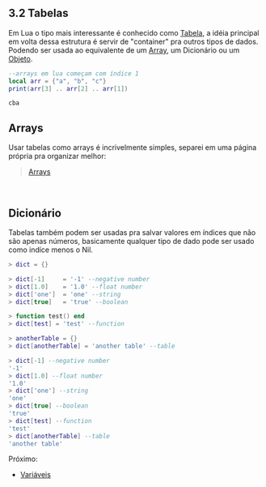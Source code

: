 ## 3.2 Tabelas

Em Lua o tipo mais interessante é conhecido como [Tabela](http://lua-users.org/wiki/TablesTutorial), a idéia principal em volta dessa estrutura é servir de "container" pra outros tipos de dados. Podendo ser usada ao equivalente de um [Array](https://pt.wikipedia.org/wiki/Arranjo_(computação)), um Dicionário ou um [Objeto]().

```lua
--arrays em lua começam com índice 1
local arr = {"a", "b", "c"}
print(arr[3] .. arr[2] .. arr[1])
```
```
cba
```

## Arrays

Usar tabelas como arrays é incrivelmente simples, separei em uma página própria pra organizar melhor:

> [Arrays](/Basico/tabelas/arrays.md)

<br/>

<div class="dicionario">

  ## Dicionário

</div>

Tabelas também podem ser usadas pra salvar valores em índices que não são apenas números, basicamente qualquer tipo de dado pode ser usado como indíce menos o Nil.

```lua
> dict = {}

> dict[-1]     = '-1' --negative number
> dict[1.0]    = '1.0' --float number
> dict['one']  = 'one' --string
> dict[true]   = 'true' --boolean

> function test() end
> dict[test] = 'test' --function

> anotherTable = {}
> dict[anotherTable] = 'another table' --table

> dict[-1] --negative number
'-1'
> dict[1.0] --float number
'1.0'
> dict['one'] --string
'one'
> dict[true] --boolean
'true'
> dict[test] --function
'test'
> dict[anotherTable] --table
'another table'
```

Próximo: 
- [Variáveis](/Intermediario/metatables.md)